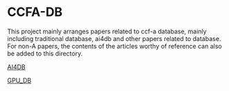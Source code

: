 # CCFA-DB
This project mainly arranges papers related to ccf-a database, mainly including traditional database, ai4db and other papers related to database. 
For non-A papers, the contents of the articles worthy of reference can also be added to this directory.

[AI4DB][ai4db]

[ai4db]:https://github.com/LumingSun/ML4DB-paper-list

[GPU_DB][gpudb]

[gpudb]:https://github.com/CSLiuPeng/CCFA-DB/blob/dev/GPUDB.md